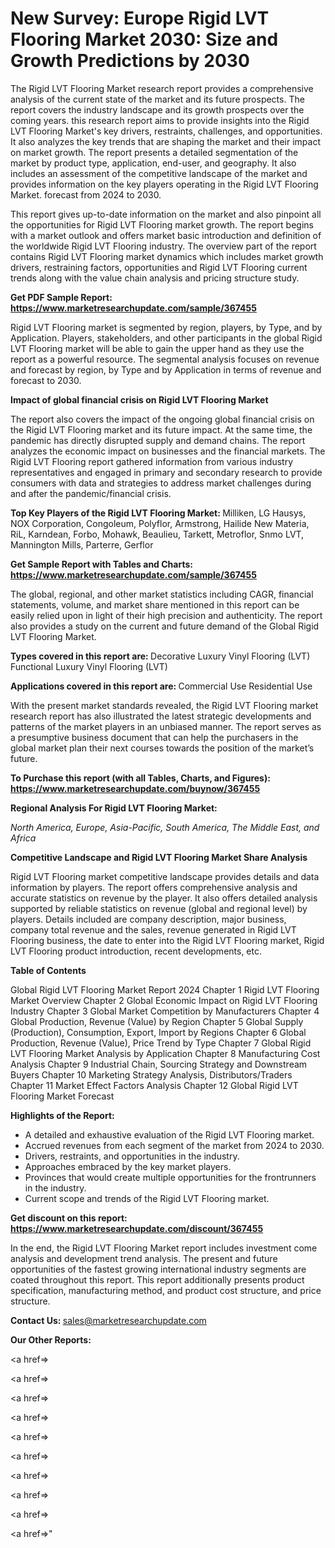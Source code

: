 # New Survey: Europe Rigid LVT Flooring Market 2030: Size and Growth Predictions by 2030

The Rigid LVT Flooring Market research report provides a comprehensive analysis of the current state of the market and its future prospects. The report covers the industry landscape and its growth prospects over the coming years. this research report aims to provide insights into the Rigid LVT Flooring Market's key drivers, restraints, challenges, and opportunities. It also analyzes the key trends that are shaping the market and their impact on market growth. The report presents a detailed segmentation of the market by product type, application, end-user, and geography. It also includes an assessment of the competitive landscape of the market and provides information on the key players operating in the Rigid LVT Flooring Market. forecast from 2024 to 2030.

This report gives up-to-date information on the market and also pinpoint all the opportunities for Rigid LVT Flooring market growth. The report begins with a market outlook and offers market basic introduction and definition of the worldwide Rigid LVT Flooring industry. The overview part of the report contains Rigid LVT Flooring market dynamics which includes market growth drivers, restraining factors, opportunities and Rigid LVT Flooring current trends along with the value chain analysis and pricing structure study.

<strong><b>Get PDF Sample Report: <a href=https://www.marketresearchupdate.com/sample/367455>https://www.marketresearchupdate.com/sample/367455</a></b></strong>

Rigid LVT Flooring market is segmented by region, players, by Type, and by Application. Players, stakeholders, and other participants in the global Rigid LVT Flooring market will be able to gain the upper hand as they use the report as a powerful resource. The segmental analysis focuses on revenue and forecast by region, by Type and by Application in terms of revenue and forecast to 2030.

<strong><b>Impact of global financial crisis on Rigid LVT Flooring Market</b></strong>

The report also covers the impact of the ongoing global financial crisis on the Rigid LVT Flooring market and its future impact. At the same time, the pandemic has directly disrupted supply and demand chains. The report analyzes the economic impact on businesses and the financial markets. The Rigid LVT Flooring report gathered information from various industry representatives and engaged in primary and secondary research to provide consumers with data and strategies to address market challenges during and after the pandemic/financial crisis.

<strong><b>Top Key Players of the Rigid LVT Flooring Market:
</b></strong>Milliken, LG Hausys, NOX Corporation, Congoleum, Polyflor, Armstrong, Hailide New Materia, RiL, Karndean, Forbo, Mohawk, Beaulieu, Tarkett, Metroflor, Snmo LVT, Mannington Mills, Parterre, Gerflor<strong><b>
</b></strong>

<strong><b>Get Sample Report with Tables and Charts: <a href=https://www.marketresearchupdate.com/sample/367455>https://www.marketresearchupdate.com/sample/367455</a></b></strong>

The global, regional, and other market statistics including CAGR, financial statements, volume, and market share mentioned in this report can be easily relied upon in light of their high precision and authenticity. The report also provides a study on the current and future demand of the Global Rigid LVT Flooring Market.

<strong><b>Types covered in this report are:
</b></strong>Decorative Luxury Vinyl Flooring (LVT)
Functional Luxury Vinyl Flooring (LVT)<strong><b>
</b></strong>

<strong><b>Applications covered in this report are:
</b></strong>Commercial Use
Residential Use<strong><b>
</b></strong>

With the present market standards revealed, the Rigid LVT Flooring market research report has also illustrated the latest strategic developments and patterns of the market players in an unbiased manner. The report serves as a presumptive business document that can help the purchasers in the global market plan their next courses towards the position of the market’s future.

<strong><b>To Purchase this report (with all Tables, Charts, and Figures): <a href=https://www.marketresearchupdate.com/buynow/367455>https://www.marketresearchupdate.com/buynow/367455</a></b></strong>

<strong><b>Regional Analysis For Rigid LVT Flooring Market:</b></strong>

<em><i>North America, Europe, Asia-Pacific, South America, The Middle East, and Africa</i></em>

<strong><b>Competitive Landscape and Rigid LVT Flooring Market Share Analysis</b></strong>

Rigid LVT Flooring market competitive landscape provides details and data information by players. The report offers comprehensive analysis and accurate statistics on revenue by the player. It also offers detailed analysis supported by reliable statistics on revenue (global and regional level) by players. Details included are company description, major business, company total revenue and the sales, revenue generated in Rigid LVT Flooring business, the date to enter into the Rigid LVT Flooring market, Rigid LVT Flooring product introduction, recent developments, etc.

<strong><b>Table of Contents</b></strong>

Global Rigid LVT Flooring Market Report 2024
Chapter 1 Rigid LVT Flooring Market Overview
Chapter 2 Global Economic Impact on Rigid LVT Flooring Industry
Chapter 3 Global Market Competition by Manufacturers
Chapter 4 Global Production, Revenue (Value) by Region
Chapter 5 Global Supply (Production), Consumption, Export, Import by Regions
Chapter 6 Global Production, Revenue (Value), Price Trend by Type
Chapter 7 Global Rigid LVT Flooring Market Analysis by Application
Chapter 8 Manufacturing Cost Analysis
Chapter 9 Industrial Chain, Sourcing Strategy and Downstream Buyers
Chapter 10 Marketing Strategy Analysis, Distributors/Traders
Chapter 11 Market Effect Factors Analysis
Chapter 12 Global Rigid LVT Flooring Market Forecast

<strong><b>Highlights of the Report:</b></strong>

- A detailed and exhaustive evaluation of the Rigid LVT Flooring market.
- Accrued revenues from each segment of the market from 2024 to 2030.
- Drivers, restraints, and opportunities in the industry.
- Approaches embraced by the key market players.
- Provinces that would create multiple opportunities for the frontrunners in the industry.
- Current scope and trends of the Rigid LVT Flooring market.

<strong><b>Get discount on this report: <a href=https://www.marketresearchupdate.com/discount/367455>https://www.marketresearchupdate.com/discount/367455</a></b></strong>

In the end, the Rigid LVT Flooring Market report includes investment come analysis and development trend analysis. The present and future opportunities of the fastest growing international industry segments are coated throughout this report. This report additionally presents product specification, manufacturing method, and product cost structure, and price structure.

<strong><b>Contact Us:
</b></strong>sales@marketresearchupdate.com

<strong>Our Other Reports:</strong>

<a href=></a>

<a href=></a>

<a href=></a>

<a href=></a>

<a href=></a>

<a href=></a>

<a href=></a>

<a href=></a>

<a href=></a>

<a href=></a>"
